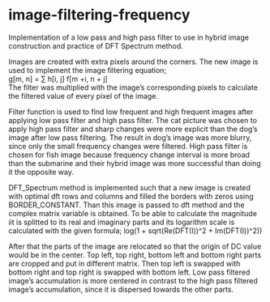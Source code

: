 # image-filtering-frequency
Implementation of a low pass and high pass filter to use in hybrid image construction and practice of DFT Spectrum method.

Images are created with extra pixels around the corners. The new image is used to implement the image filtering equation;  
g[m, n] = ∑  h[i, j] f[m +i, n + j]  
The filter was multiplied with the image’s corresponding pixels to calculate the filtered value of every pixel of the image.

Filter function is used to find low frequent and high frequent images after applying low pass filter and 
high pass filter. The cat picture was chosen to apply high pass filter and sharp changes were more explicit than the dog’s image 
after low pass filtering. The result in dog’s image was more blurry, since only the small frequency changes were filtered. 
High pass filter is chosen for fish image because frequency change interval is more broad than the submarine and their hybrid image 
was more successful than doing it the opposite way. 

DFT_Spectrum method is implemented such that a new image is created with optimal dft rows and columns and filled the borders with 
zeros using BORDER_CONSTANT. Than this image is passed to dft method and the complex matrix variable is obtained. To be able to calculate 
the magnitude iit is splitted to its real and imaginary parts and its logarithm scale is calculated with the given formula; 
log(1 + sqrt(Re(DFT(I))^2 + Im(DFT(I))^2)) 
 
After that the parts of the image are relocated so that the origin of DC value would be in the center. Top left, top right, 
bottom left and bottom right parts are cropped and put in different matrix. Then top left is swapped with bottom right and top right is 
swapped with bottom left. Low pass filtered image’s accumulation is more centered in contrast to the high pass filtered 
image’s accumulation, since it is dispersed towards the other parts.
